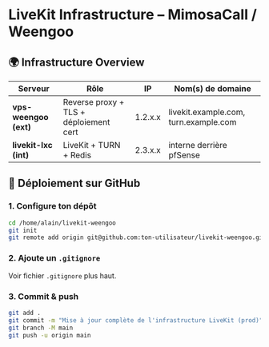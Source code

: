 # LiveKit Infrastructure – MimosaCall / Weengoo

## 🌍 Infrastructure Overview

| Serveur              | Rôle                                   | IP              | Nom(s) de domaine             |
|----------------------|----------------------------------------|------------------|-------------------------------|
| **vps-weengoo (ext)**| Reverse proxy + TLS + déploiement cert | 1.2.x.x    | livekit.example.com, turn.example.com |
| **livekit-lxc (int)**| LiveKit + TURN + Redis                 | 2.3.x.x    | interne derrière pfSense      |


## 🐙 Déploiement sur GitHub

### 1. Configure ton dépôt
```bash
cd /home/alain/livekit-weengoo
git init
git remote add origin git@github.com:ton-utilisateur/livekit-weengoo.git
```

### 2. Ajoute un `.gitignore`
Voir fichier `.gitignore` plus haut.

### 3. Commit & push
```bash
git add .
git commit -m "Mise à jour complète de l'infrastructure LiveKit (prod)"
git branch -M main
git push -u origin main
```
